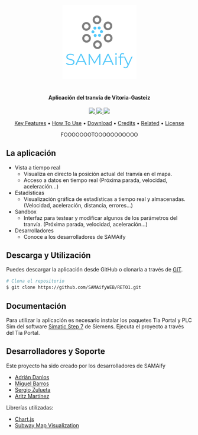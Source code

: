 <p align="center">
  <img src="https://raw.githubusercontent.com/SAMAifyWEB/RETO1/master/src/img/logo.png">
</p>
<h1 align="center"></h1>
<h4 align="center">
  <span>Aplicación del tranvía de Vitoria-Gasteiz</span>
</h4>

<p align="center">
  <a href="https://opensource.org/licenses/Apache-2.0">
    <img src="https://img.shields.io/badge/License-Apache-green">
  </a>
  <a href="https://opensource.org/licenses/Apache-2.0">
    <img src="https://img.shields.io/badge/Version-2.0-yellowgreen">
  </a>
  <a href="https://opensource.org/licenses/Apache-2.0">
    <img src="https://img.shields.io/badge/$-donate-62c2d2.svg?maxAge=2592000&amp;style=flat">
  </a>
</p>
<p align="center">
  <a href="#key-features">Key Features</a> •
  <a href="#how-to-use">How To Use</a> •
  <a href="#download">Download</a> •
  <a href="#credits">Credits</a> •
  <a href="#related">Related</a> •
  <a href="#license">License</a>
</p>
<p align="center">FOOOOOOOTOOOOOOOOOOO</p>
  
## La aplicación

* Vista a tiempo real
  - Visualiza en directo la posición actual del tranvía en el mapa.
  - Acceso a datos en tiempo real (Próxima parada, velocidad, aceleración...)
* Estadísticas
  - Visualización gráfica de estadísticas a tiempo real y almacenadas. (Velocidad, aceleración, distancia, errores...)
* Sandbox
  - Interfaz para testear y modificar algunos de los parámetros del tranvía. (Próxima parada, velocidad, aceleración...)
* Desarrolladores
  - Conoce a los desarrolladores de SAMAify

## Descarga y Utilización
Puedes descargar la aplicación desde GitHub o clonarla a través de <a href="https://git-scm.com/downloads">GIT</a>.
```bash
# Clona el repositorio
$ git clone https://github.com/SAMAifyWEB/RETO1.git
```
## Documentación
Para utilizar la aplicación es necesario instalar los paquetes Tia Portal y PLC Sim del software <a href="https://support.industry.siemens.com/cs/document/109752566/simatic-step-7-and-wincc-v15-trial-download-?dti=0&lc=en-WW">Simatic Step 7</a> de Siemens. 
Ejecuta el proyecto a través del Tia Portal.
## Desarrolladores y Soporte
Este proyecto ha sido creado por los desarrolladores de SAMAify 
 - <a href="https://github.com/AdrianDanlos">Adrián Danlos</a>
 - <a href="https://github.com/SergioZulueta">Miguel Barros</a>
 - <a href="https://github.com/AritzMartinez">Sergio Zulueta</a>
 - <a href="https://github.com/miguelbarrosv">Aritz Martínez</a>

Librerías utilizadas:
 - <a href="https://www.chartjs.org/">Chart.js</a>
 - <a href="https://kalyani.com/blog/2010/10/08/subway-map-visualization-jquery-plugin/">Subway Map Visualization </a>

